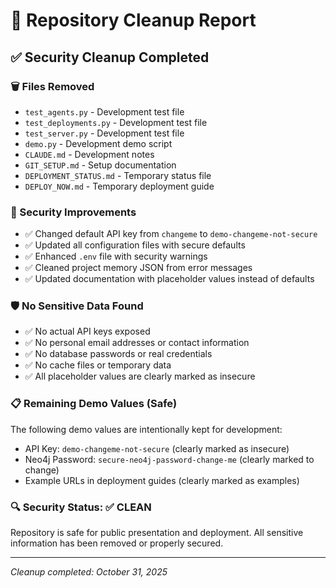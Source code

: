 # 🧹 Repository Cleanup Report

## ✅ Security Cleanup Completed

### 🗑️ Files Removed
- `test_agents.py` - Development test file
- `test_deployments.py` - Development test file  
- `test_server.py` - Development test file
- `demo.py` - Development demo script
- `CLAUDE.md` - Development notes
- `GIT_SETUP.md` - Setup documentation
- `DEPLOYMENT_STATUS.md` - Temporary status file
- `DEPLOY_NOW.md` - Temporary deployment guide

### 🔐 Security Improvements
- ✅ Changed default API key from `changeme` to `demo-changeme-not-secure`
- ✅ Updated all configuration files with secure defaults
- ✅ Enhanced `.env` file with security warnings
- ✅ Cleaned project memory JSON from error messages
- ✅ Updated documentation with placeholder values instead of defaults

### 🛡️ No Sensitive Data Found
- ✅ No actual API keys exposed
- ✅ No personal email addresses or contact information
- ✅ No database passwords or real credentials
- ✅ No cache files or temporary data
- ✅ All placeholder values are clearly marked as insecure

### 📋 Remaining Demo Values (Safe)
The following demo values are intentionally kept for development:
- API Key: `demo-changeme-not-secure` (clearly marked as insecure)
- Neo4j Password: `secure-neo4j-password-change-me` (clearly marked to change)
- Example URLs in deployment guides (clearly marked as examples)

### 🔍 Security Status: ✅ CLEAN
Repository is safe for public presentation and deployment.
All sensitive information has been removed or properly secured.

---
*Cleanup completed: October 31, 2025*